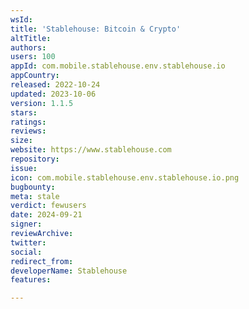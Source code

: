 ```yaml
---
wsId: 
title: 'Stablehouse: Bitcoin & Crypto'
altTitle: 
authors: 
users: 100
appId: com.mobile.stablehouse.env.stablehouse.io
appCountry: 
released: 2022-10-24
updated: 2023-10-06
version: 1.1.5
stars: 
ratings: 
reviews: 
size: 
website: https://www.stablehouse.com
repository: 
issue: 
icon: com.mobile.stablehouse.env.stablehouse.io.png
bugbounty: 
meta: stale
verdict: fewusers
date: 2024-09-21
signer: 
reviewArchive: 
twitter: 
social: 
redirect_from: 
developerName: Stablehouse
features: 

---
```


